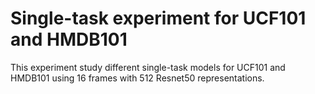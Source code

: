 # Single-task experiment for UCF101 and HMDB101

This experiment study different single-task models for UCF101 and HMDB101 using 16 frames with 512 Resnet50 representations.
